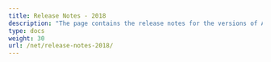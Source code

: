 ```yaml
---
title: Release Notes - 2018
description: "The page contains the release notes for the versions of Aspose.Tasks for .NET released in 2018."
type: docs
weight: 30
url: /net/release-notes-2018/
---
```

